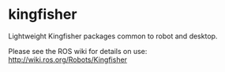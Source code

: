 kingfisher
==========

Lightweight Kingfisher packages common to robot and desktop.

Please see the ROS wiki for details on use: http://wiki.ros.org/Robots/Kingfisher
